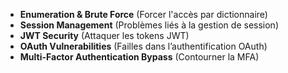 - **Enumeration & Brute Force** (Forcer l'accès par dictionnaire)
- **Session Management** (Problèmes liés à la gestion de session)
- **JWT Security** (Attaquer les tokens JWT)
- **OAuth Vulnerabilities** (Failles dans l’authentification OAuth)
- **Multi-Factor Authentication Bypass** (Contourner la MFA)